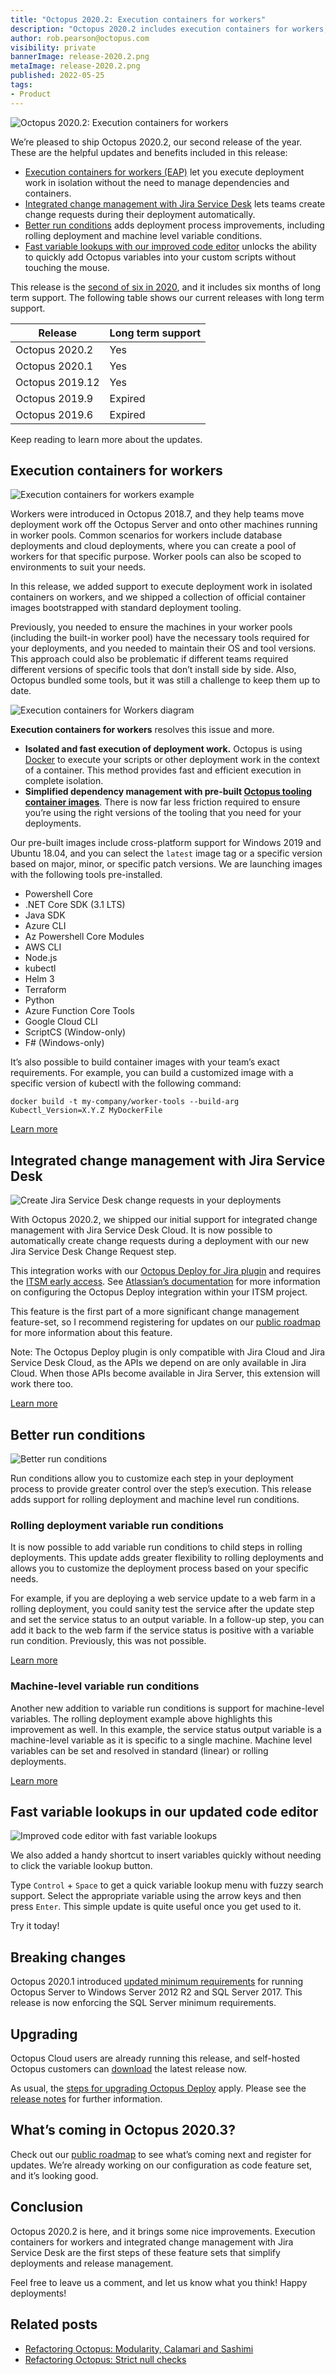 ```yaml
---
title: "Octopus 2020.2: Execution containers for workers"
description: "Octopus 2020.2 includes execution containers for workers, better rolling deployments, and code editor improvements."
author: rob.pearson@octopus.com
visibility: private
bannerImage: release-2020.2.png
metaImage: release-2020.2.png
published: 2022-05-25
tags:
- Product
---
```


![Octopus 2020.2: Execution containers for workers](release-2020.2.png)

We’re pleased to ship Octopus 2020.2, our second release of the year. These are the helpful updates and benefits included in this release:

* [Execution containers for workers (EAP)](blog/2020-05/octopus-release-2020-2/index.md#execution-containers-for-workers) let you execute deployment work in isolation without the need to manage dependencies and containers.
* [Integrated change management with Jira Service Desk](blog/2020-05/octopus-release-2020-2/index.md#integrated-change-management-with-jira-service-desk) lets teams create change requests during their deployment automatically.
* [Better run conditions](blog/2020-05/octopus-release-2020-2/index.md#better-run-conditions) adds deployment process improvements, including rolling deployment and machine level variable conditions.
* [Fast variable lookups with our improved code editor](blog/2020-05/octopus-release-2020-2/index.md#fast-variable-lookups-in-our-updated-code-editor) unlocks the ability to quickly add Octopus variables into your custom scripts without touching the mouse.

This release is the [second of six in 2020](/blog/2020-03/releases-and-lts/index.md), and it includes six months of long term support. The following table shows our current releases with long term support.

| Release               | Long term support           |
| --------------------- | --------------------------- |
| Octopus 2020.2        | Yes                         |
| Octopus 2020.1        | Yes                         |
| Octopus 2019.12       | Yes                         |
| Octopus 2019.9        | Expired                     |
| Octopus 2019.6        | Expired                     |

Keep reading to learn more about the updates.

## Execution containers for workers

![Execution containers for workers example](exec-containers-for-workers-02.png)

Workers were introduced in Octopus 2018.7, and they help teams move deployment work off the Octopus Server and onto other machines running in worker pools. Common scenarios for workers include database deployments and cloud deployments, where you can create a pool of workers for that specific purpose. Worker pools can also be scoped to environments to suit your needs.

In this release, we added support to execute deployment work in isolated containers on workers, and we shipped a collection of official container images bootstrapped with standard deployment tooling.

Previously, you needed to ensure the machines in your worker pools (including the built-in worker pool) have the necessary tools required for your deployments, and you needed to maintain their OS and tool versions. This approach could also be problematic if different teams required different versions of specific tools that don’t install side by side. Also, Octopus bundled some tools, but it was still a challenge to keep them up to date.

![Execution containers for Workers diagram](exec-containers-for-workers-01.png)

**Execution containers for workers** resolves this issue and more.

* **Isolated and fast execution of deployment work.** Octopus is using [Docker](https://docker.com) to execute your scripts or other deployment work in the context of a container. This method provides fast and efficient execution in complete isolation.
* **Simplified dependency management with pre-built [Octopus tooling container images](https://hub.docker.com/r/octopusdeploy/worker-tools)**. There is now far less friction required to ensure you’re using the right versions of the tooling that you need for your deployments.

Our pre-built images include cross-platform support for Windows 2019 and Ubuntu 18.04, and you can select the `latest` image tag or a specific version based on major, minor, or specific patch versions. We are launching images with the following tools pre-installed.

* Powershell Core
* .NET Core SDK (3.1 LTS)
* Java SDK
* Azure CLI
* Az Powershell Core Modules
* AWS CLI
* Node.js
* kubectl
* Helm 3
* Terraform
* Python
* Azure Function Core Tools
* Google Cloud CLI
* ScriptCS (Window-only)
* F# (Windows-only)

It’s also possible to build container images with your team’s exact requirements. For example, you can build a customized image with a specific version of kubectl with the following command:

```
docker build -t my-company/worker-tools --build-arg Kubectl_Version=X.Y.Z MyDockerFile
```

[Learn more](https://octopus.com/docs/deployment-process/execution-containers-for-workers)

## Integrated change management with Jira Service Desk

![Create Jira Service Desk change requests in your deployments](jira-service-desk-change-request.png)

With Octopus 2020.2, we shipped our initial support for integrated change management with Jira Service Desk Cloud. It is now possible to automatically create change requests during a deployment with our new Jira Service Desk Change Request step.

This integration works with our [Octopus Deploy for Jira plugin](https://marketplace.atlassian.com/apps/1220376/octopus-deploy-for-jira) and requires the [ITSM early access](https://support.atlassian.com/jira-service-desk-cloud/docs/set-up-an-itsm-project/). See [Atlassian’s documentation](https://support.atlassian.com/jira-service-desk-cloud/docs/set-up-change-management-for-your-service-desk/) for more information on configuring the Octopus Deploy integration within your ITSM project.

This feature is the first part of a more significant change management feature-set, so I recommend registering for updates on our [public roadmap](https://octopus.com/roadmap#change-management) for more information about this feature.

Note: The Octopus Deploy plugin is only compatible with Jira Cloud and Jira Service Desk Cloud, as the APIs we depend on are only available in Jira Cloud. When those APIs become available in Jira Server, this extension will work there too.

[Learn more](https://octopus.com/jira)

## Better run conditions

![Better run conditions](run-conditions.png)

Run conditions allow you to customize each step in your deployment process to provide greater control over the step’s execution. This release adds support for rolling deployment and machine level run conditions.

### Rolling deployment variable run conditions

It is now possible to add variable run conditions to child steps in rolling deployments. This update adds greater flexibility to rolling deployments and allows you to customize the deployment process based on your specific needs.

For example, if you are deploying a web service update to a web farm in a rolling deployment, you could sanity test the service after the update step and set the service status to an output variable. In a follow-up step, you can add it back to the web farm if the service status is positive with a variable run condition. Previously, this was not possible.

[Learn more](https://octopus.com/docs/deployment-process/conditions)

### Machine-level variable run conditions

Another new addition to variable run conditions is support for machine-level variables. The rolling deployment example above highlights this improvement as well. In this example, the service status output variable is a machine-level variable as it is specific to a single machine. Machine level variables can be set and resolved in standard (linear) or rolling deployments.

[Learn more](https://octopus.com/docs/deployment-process/conditions#machine-level-variable-expressions)

## Fast variable lookups in our updated code editor

![Improved code editor with fast variable lookups](variable-lookup.png)

We also added a handy shortcut to insert variables quickly without needing to click the variable lookup button.

Type `Control` + `Space` to get a quick variable lookup menu with fuzzy search support. Select the appropriate variable using the arrow keys and then press `Enter`. This simple update is quite useful once you get used to it.

Try it today!

## Breaking changes

Octopus 2020.1 introduced [updated minimum requirements](https://octopus.com/blog/raising-minimum-requirements-for-octopus-server) for running Octopus Server to Windows Server 2012 R2 and SQL Server 2017. This release is now enforcing the SQL Server minimum requirements.

## Upgrading

Octopus Cloud users are already running this release, and self-hosted Octopus customers can [download](https://octopus.com/downloads/2020.2.0) the latest release now.  

As usual, the [steps for upgrading Octopus Deploy](https://octopus.com/docs/administration/upgrading) apply. Please see the [release notes](https://octopus.com/downloads/compare?to=2020.2.0) for further information.

## What’s coming in Octopus 2020.3?

Check out our [public roadmap](https://octopus.com/roadmap) to see what’s coming next and register for updates. We’re already working on our configuration as code feature set, and it’s looking good.

## Conclusion

Octopus 2020.2 is here, and it brings some nice improvements. Execution containers for workers and integrated change management with Jira Service Desk are the first steps of these feature sets that simplify deployments and release management.

Feel free to leave us a comment, and let us know what you think! Happy deployments!

## Related posts

- [Refactoring Octopus: Modularity, Calamari and Sashimi](/blog/2020-05/refactoring-octopus-modularity/index.md)
- [Refactoring Octopus: Strict null checks](/blog/2020-05/refactoring-octopus-strict-null-checks/index.md)
